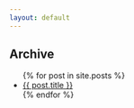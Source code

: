 ```yaml
---
layout: default
---
```


<h2>Archive</h2>

<ul id="archive">
  {% for post in site.posts %}
  <li><a href="{{ post.url }}">{{ post.title }}</a></li>
  {% endfor %}
</ul>
